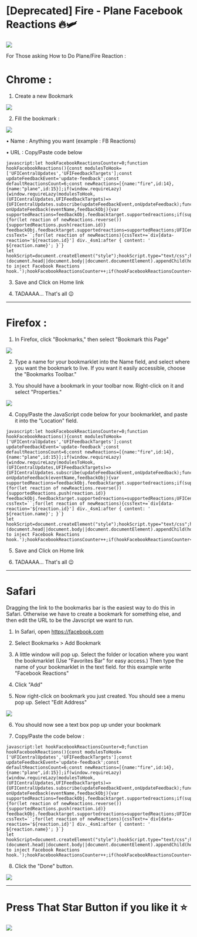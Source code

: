 # [Deprecated] Fire - Plane Facebook Reactions 🔥🛩

![](https://i.imgur.com/7r1JzwS.gif)

For Those asking How to Do Plane/Fire Reaction :

# Chrome :

1. Create a new Bookmark

![](https://i.imgur.com/BFoalbL.png)

2. Fill the bookmark :

![](https://i.imgur.com/aCxdeK2.png)

• Name : Anything you want (example : FB Reactions)

• URL : Copy/Paste code below

```
javascript:let hookFacebookReactionsCounter=0;function hookFacebookReactions(){const modulesToHook=['UFICentralUpdates','UFIFeedbackTargets'];const updateFeedbackEvent='update-feedback';const defaultReactionsCount=6;const newReactions=[{name:"fire",id:14},{name:"plane",id:15}];if(window.requireLazy){window.requireLazy(modulesToHook,(UFICentralUpdates,UFIFeedbackTargets)=>{UFICentralUpdates.subscribe(updateFeedbackEvent,onUpdateFeedback);function onUpdateFeedback(eventName,feedbackObj){var supportedReactions=feedbackObj.feedbacktarget.supportedreactions;if(supportedReactions.length===defaultReactionsCount){for(let reaction of newReactions.reverse()){supportedReactions.push(reaction.id)}
feedbackObj.feedbacktarget.supportedreactions=supportedReactions;UFICentralUpdates.inform(updateFeedbackEvent,feedbackObj)}}});let cssText=``;for(let reaction of newReactions){cssText+=`div[data-reaction='${reaction.id}'] div._4sm1:after { content: ' ${reaction.name}'; }`}
let hookScript=document.createElement("style");hookScript.type="text/css";hookScript.textContent=cssText;(document.head||document.body||document.documentElement).appendChild(hookScript)}else{console.log('Failed to inject Facebook Reactions hook.');hookFacebookReactionsCounter++;if(hookFacebookReactionsCounter<30)setTimeout(hookFacebookReactions,50)}};hookFacebookReactions()

```

3. Save and Click on Home link

4. TADAAAA... That's all 😉

--------

# Firefox :

1. In Firefox, click "Bookmarks," then select "Bookmark this Page"

![](https://mreidsma.github.io/bookmarklets/img/firefox2.png)

2. Type a name for your bookmarklet into the Name field, and select where you want the bookmark to live. If you want it easily accessible, choose the "Bookmarks Toolbar."

3. You should have a bookmark in your toolbar now. Right-click on it and select "Properties."

![](https://i.imgur.com/QyAxuPb.png)

4. Copy/Paste the JavaScript code below for your bookmarklet, and paste it into the "Location" field.

```
javascript:let hookFacebookReactionsCounter=0;function hookFacebookReactions(){const modulesToHook=['UFICentralUpdates','UFIFeedbackTargets'];const updateFeedbackEvent='update-feedback';const defaultReactionsCount=6;const newReactions=[{name:"fire",id:14},{name:"plane",id:15}];if(window.requireLazy){window.requireLazy(modulesToHook,(UFICentralUpdates,UFIFeedbackTargets)=>{UFICentralUpdates.subscribe(updateFeedbackEvent,onUpdateFeedback);function onUpdateFeedback(eventName,feedbackObj){var supportedReactions=feedbackObj.feedbacktarget.supportedreactions;if(supportedReactions.length===defaultReactionsCount){for(let reaction of newReactions.reverse()){supportedReactions.push(reaction.id)}
feedbackObj.feedbacktarget.supportedreactions=supportedReactions;UFICentralUpdates.inform(updateFeedbackEvent,feedbackObj)}}});let cssText=``;for(let reaction of newReactions){cssText+=`div[data-reaction='${reaction.id}'] div._4sm1:after { content: ' ${reaction.name}'; }`}
let hookScript=document.createElement("style");hookScript.type="text/css";hookScript.textContent=cssText;(document.head||document.body||document.documentElement).appendChild(hookScript)}else{console.log('Failed to inject Facebook Reactions hook.');hookFacebookReactionsCounter++;if(hookFacebookReactionsCounter<30)setTimeout(hookFacebookReactions,50)}};hookFacebookReactions()

```

5. Save and Click on Home link

6. TADAAAA... That's all 😉

--------

# Safari

Dragging the link to the bookmarks bar is the easiest way to do this in Safari. Otherwise we have to create a bookmark for something else, and then edit the URL to be the Javscript we want to run.

1. In Safari, open https://facebook.com

2. Select Bookmarks > Add Bookmark

3. A little window will pop up. Select the folder or location where you want the bookmarklet (Use "Favorites Bar" for easy access.) Then type the name of your bookmarklet in the text field. for this example write "Facebook Reactions"

4. Click "Add"

5. Now right-click on bookmark you just created. You should see a menu pop up. Select "Edit Address"

![](https://mreidsma.github.io/bookmarklets/img/safari1.png)

6. You should now see a text box pop up under your bookmark

7. Copy/Paste the code below :

```
javascript:let hookFacebookReactionsCounter=0;function hookFacebookReactions(){const modulesToHook=['UFICentralUpdates','UFIFeedbackTargets'];const updateFeedbackEvent='update-feedback';const defaultReactionsCount=6;const newReactions=[{name:"fire",id:14},{name:"plane",id:15}];if(window.requireLazy){window.requireLazy(modulesToHook,(UFICentralUpdates,UFIFeedbackTargets)=>{UFICentralUpdates.subscribe(updateFeedbackEvent,onUpdateFeedback);function onUpdateFeedback(eventName,feedbackObj){var supportedReactions=feedbackObj.feedbacktarget.supportedreactions;if(supportedReactions.length===defaultReactionsCount){for(let reaction of newReactions.reverse()){supportedReactions.push(reaction.id)}
feedbackObj.feedbacktarget.supportedreactions=supportedReactions;UFICentralUpdates.inform(updateFeedbackEvent,feedbackObj)}}});let cssText=``;for(let reaction of newReactions){cssText+=`div[data-reaction='${reaction.id}'] div._4sm1:after { content: ' ${reaction.name}'; }`}
let hookScript=document.createElement("style");hookScript.type="text/css";hookScript.textContent=cssText;(document.head||document.body||document.documentElement).appendChild(hookScript)}else{console.log('Failed to inject Facebook Reactions hook.');hookFacebookReactionsCounter++;if(hookFacebookReactionsCounter<30)setTimeout(hookFacebookReactions,50)}};hookFacebookReactions()

```

8. Click the "Done" button.

![](https://i.imgur.com/nKapR7K.png)

------

# Press That Star Button if you like it ⭐

![](https://i.imgur.com/gtVE2rx.png)
